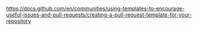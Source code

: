 https://docs.github.com/en/communities/using-templates-to-encourage-useful-issues-and-pull-requests/creating-a-pull-request-template-for-your-repository
